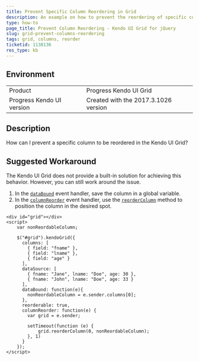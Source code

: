 ```yaml
---
title: Prevent Specific Column Reordering in Grid
description: An example on how to prevent the reordering of specific columns in the Kendo UI Grid.
type: how-to
page_title: Prevent Column Reordering - Kendo UI Grid for jQuery
slug: grid-prevent-columns-reordering
tags: grid, columns, reorder
ticketid: 1138136
res_type: kb
---
```


## Environment

<table>
 <tr>
  <td>Product</td>
  <td>Progress Kendo UI Grid</td>
 </tr>
 <tr>
  <td>Progress Kendo UI version</td>
  <td>Created with the 2017.3.1026 version</td>
 </tr>
</table>

## Description

How can I prevent a specific column to be reordered in the Kendo UI Grid?

## Suggested Workaround

The Kendo UI Grid does not provide a built-in solution for achieving this behavior. However, you can still work around the issue.

1. In the [`dataBound`](https://docs.telerik.com/kendo-ui/api/javascript/ui/grid/events/databound) event handler, save the column in a global variable.
1. In the [`columnReorder`](https://docs.telerik.com/kendo-ui/api/javascript/ui/grid/events/columnreorder) event handler, use the [`reorderColumn`](https://docs.telerik.com/kendo-ui/api/javascript/ui/grid/methods/reordercolumn) method to position the column in the desired spot.

```dojo
<div id="grid"></div>
<script>
	var nonReordableColumn;

	$("#grid").kendoGrid({
	  columns: [
	    { field: "fname" },
	    { field: "lname" },
	    { field: "age" }
	  ],
	  dataSource: [
	    { fname: "Jane", lname: "Doe", age: 30 },
	    { fname: "John", lname: "Doe", age: 33 }
	  ],
	  dataBound: function(e){
	    nonReordableColumn = e.sender.columns[0];
	  },
	  reorderable: true,
	  columnReorder: function(e) {
	    var grid = e.sender;

	    setTimeout(function (e) {
	        grid.reorderColumn(0, nonReordableColumn);
	    }, 1)
	  }
	});
</script>
```
